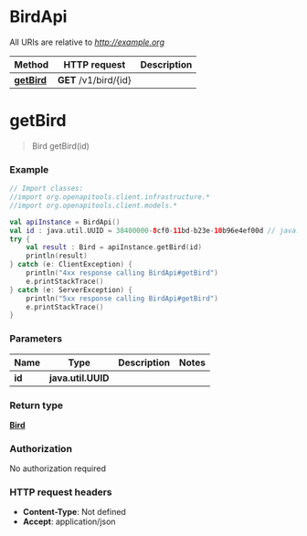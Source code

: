 # BirdApi

All URIs are relative to *http://example.org*

Method | HTTP request | Description
------------- | ------------- | -------------
[**getBird**](BirdApi.md#getBird) | **GET** /v1/bird/{id} | 


<a name="getBird"></a>
# **getBird**
> Bird getBird(id)



### Example
```kotlin
// Import classes:
//import org.openapitools.client.infrastructure.*
//import org.openapitools.client.models.*

val apiInstance = BirdApi()
val id : java.util.UUID = 38400000-8cf0-11bd-b23e-10b96e4ef00d // java.util.UUID | 
try {
    val result : Bird = apiInstance.getBird(id)
    println(result)
} catch (e: ClientException) {
    println("4xx response calling BirdApi#getBird")
    e.printStackTrace()
} catch (e: ServerException) {
    println("5xx response calling BirdApi#getBird")
    e.printStackTrace()
}
```

### Parameters

Name | Type | Description  | Notes
------------- | ------------- | ------------- | -------------
 **id** | **java.util.UUID**|  |

### Return type

[**Bird**](Bird.md)

### Authorization

No authorization required

### HTTP request headers

 - **Content-Type**: Not defined
 - **Accept**: application/json

